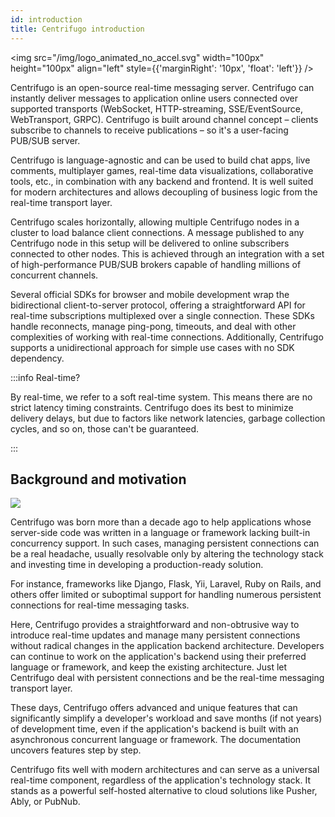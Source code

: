 ```yaml
---
id: introduction
title: Centrifugo introduction
---
```


<img src="/img/logo_animated_no_accel.svg" width="100px" height="100px" align="left" style={{'marginRight': '10px', 'float': 'left'}} />

Centrifugo is an open-source real-time messaging server. Centrifugo can instantly deliver messages to application online users connected over supported transports (WebSocket, HTTP-streaming, SSE/EventSource, WebTransport, GRPC). Centrifugo is built around channel concept – clients subscribe to channels to receive publications – so it's a user-facing PUB/SUB server.

Centrifugo is language-agnostic and can be used to build chat apps, live comments, multiplayer games, real-time data visualizations, collaborative tools, etc., in combination with any backend and frontend. It is well suited for modern architectures and allows decoupling of business logic from the real-time transport layer.

Centrifugo scales horizontally, allowing multiple Centrifugo nodes in a cluster to load balance client connections. A message published to any Centrifugo node in this setup will be delivered to online subscribers connected to other nodes. This is achieved through an integration with a set of high-performance PUB/SUB brokers capable of handling millions of concurrent channels.

Several official SDKs for browser and mobile development wrap the bidirectional client-to-server protocol, offering a straightforward API for real-time subscriptions multiplexed over a single connection. These SDKs handle reconnects, manage ping-pong, timeouts, and deal with other complexities of working with real-time connections. Additionally, Centrifugo supports a unidirectional approach for simple use cases with no SDK dependency.

:::info Real-time?

By real-time, we refer to a soft real-time system. This means there are no strict latency timing constraints. Centrifugo does its best to minimize delivery delays, but due to factors like network latencies, garbage collection cycles, and so on, those can't be guaranteed.

:::

## Background and motivation

![](/img/bg_cat.jpg)

Centrifugo was born more than a decade ago to help applications whose server-side code was written in a language or framework lacking built-in concurrency support. In such cases, managing persistent connections can be a real headache, usually resolvable only by altering the technology stack and investing time in developing a production-ready solution.

For instance, frameworks like Django, Flask, Yii, Laravel, Ruby on Rails, and others offer limited or suboptimal support for handling numerous persistent connections for real-time messaging tasks.

Here, Centrifugo provides a straightforward and non-obtrusive way to introduce real-time updates and manage many persistent connections without radical changes in the application backend architecture. Developers can continue to work on the application's backend using their preferred language or framework, and keep the existing architecture. Just let Centrifugo deal with persistent connections and be the real-time messaging transport layer.

These days, Centrifugo offers advanced and unique features that can significantly simplify a developer's workload and save months (if not years) of development time, even if the application's backend is built with an asynchronous concurrent language or framework. The documentation uncovers features step by step.

Centrifugo fits well with modern architectures and can serve as a universal real-time component, regardless of the application's technology stack. It stands as a powerful self-hosted alternative to cloud solutions like Pusher, Ably, or PubNub.
